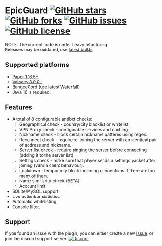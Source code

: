 # EpicGuard [![GitHub stars](https://img.shields.io/github/stars/xxneox/EpicGuard)](https://github.com/xxneox/EpicGuard/stargazers) [![GitHub forks](https://img.shields.io/github/forks/xxneox/EpicGuard)](https://github.com/xxneox/EpicGuard/network) [![GitHub issues](https://img.shields.io/github/issues/xxneox/EpicGuard)](https://github.com/xxneox/EpicGuard/issues) [![GitHub license](https://img.shields.io/github/license/xxneox/EpicGuard)](https://github.com/xxneox/EpicGuard/blob/master/LICENSE)

NOTE: The current code is under heavy refactoring.  
Releases may be outdated, use [latest builds](https://github.com/xxneox/EpicGuard/actions)

## Supported platforms
* [Paper 1.16.5+](https://papermc.io/)
* [Velocity 3.0.0+](https://velocitypowered.com/)
* BungeeCord (use latest [Waterfall](https://papermc.io/downloads#Waterfall))
* Java 16 is required.

## Features
* A total of 8 configurable antibot checks:
  * Geographical check - country/city blacklist or whitelist.
  * VPN/Proxy check - configurable services and caching.
  * Nickname check - block certain nickname patterns using regex.
  * Reconnect check - require re-joining the server with an identical pair of address and nickname.
  * Server list check - require pinging the server before connecting (adding it to the server list).
  * Settings check - make sure that player sends a settings packet after joining (vanilla client behaviour).
  * Lockdown - temporarily block incoming connections if there are too many of them.
  * Name similiarity check (BETA)
  * Account limit.
* SQLite/MySQL support.
* Live actionbar statistics. 
* Automatic whitelisting.
* Console filter.

## Support
If you found an issue with the plugin, you can either create a new [Issue](https://github.com/xxneox/EpicGuard/issues), or join the discord support server.
[![Discord](https://discord.com/assets/94db9c3c1eba8a38a1fcf4f223294185.png)](https://discord.gg/VkfhFCv)
